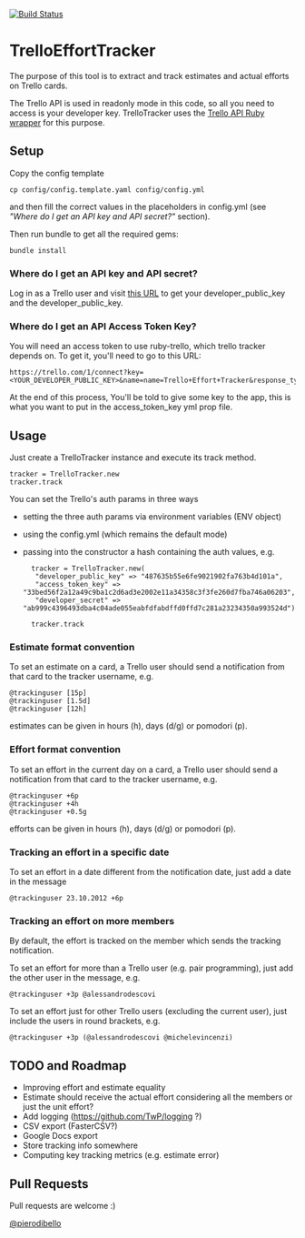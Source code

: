 [![Build Status](https://secure.travis-ci.org/xpepper/trello_effort_tracker.png)](http://travis-ci.org/xpepper/trello_effort_tracker)

# TrelloEffortTracker

The purpose of this tool is to extract and track estimates and actual efforts on Trello cards.

The Trello API is used in readonly mode in this code, so all you need to access is your developer key.
TrelloTracker uses the [Trello API Ruby wrapper](https://github.com/jeremytregunna/ruby-trello) for this purpose.

## Setup
Copy the config template

    cp config/config.template.yaml config/config.yml

and then fill the correct values in the placeholders in config.yml (see _"Where do I get an API key and API secret?"_ section).

Then run bundle to get all the required gems:

    bundle install

### Where do I get an API key and API secret?
Log in as a Trello user and visit [this URL](https://trello.com/1/appKey/generate) to get your developer\_public\_key and the developer\_public\_key.

### Where do I get an API Access Token Key?
You will need an access token to use ruby-trello, which trello tracker depends on. To get it, you'll need to go to this URL:

    https://trello.com/1/connect?key=<YOUR_DEVELOPER_PUBLIC_KEY>&name=name=Trello+Effort+Tracker&response_type=token&scope=read,write&expiration=never

At the end of this process, You'll be told to give some key to the app, this is what you want to put in the access\_token\_key yml prop file.

## Usage
Just create a TrelloTracker instance and execute its track method.

    tracker = TrelloTracker.new
    tracker.track

You can set the Trello's auth params in three ways

* setting the three auth params via environment variables (ENV object)
* using the config.yml (which remains the default mode)
* passing into the constructor a hash containing the auth values, e.g.

        tracker = TrelloTracker.new(
         "developer_public_key" => "487635b55e6fe9021902fa763b4d101a",
         "access_token_key" => "33bed56f2a12a49c9ba1c2d6ad3e2002e11a34358c3f3fe260d7fba746a06203",
         "developer_secret" => "ab999c4396493dba4c04ade055eabfdfabdffd0ffd7c281a23234350a993524d")

        tracker.track


### Estimate format convention
To set an estimate on a card, a Trello user should send a notification from that card to the tracker username, e.g.

    @trackinguser [15p]
    @trackinguser [1.5d]
    @trackinguser [12h]

estimates can be given in hours (h), days (d/g) or pomodori (p).

### Effort format convention
To set an effort in the current day on a card, a Trello user should send a notification from that card to the tracker username, e.g.

    @trackinguser +6p
    @trackinguser +4h
    @trackinguser +0.5g

efforts can be given in hours (h), days (d/g) or pomodori (p).

### Tracking an effort in a specific date
To set an effort in a date different from the notification date, just add a date in the message

    @trackinguser 23.10.2012 +6p

### Tracking an effort on more members
By default, the effort is tracked on the member which sends the tracking notification.

To set an effort for more than a Trello user (e.g. pair programming), just add the other user in the message, e.g.

    @trackinguser +3p @alessandrodescovi

To set an effort just for other Trello users (excluding the current user), just include the users in round brackets, e.g.

    @trackinguser +3p (@alessandrodescovi @michelevincenzi)

## TODO and Roadmap
* Improving effort and estimate equality
* Estimate should receive the actual effort considering all the members or just the unit effort?
* Add logging (https://github.com/TwP/logging ?)
* CSV export (FasterCSV?)
* Google Docs export
* Store tracking info somewhere
* Computing key tracking metrics (e.g. estimate error)


## Pull Requests

Pull requests are welcome :)

[@pierodibello](http://twitter.com/pierodibello)